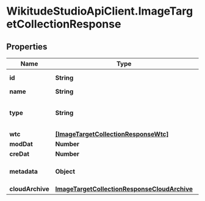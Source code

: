 # WikitudeStudioApiClient.ImageTargetCollectionResponse

## Properties
Name | Type | Description | Notes
------------ | ------------- | ------------- | -------------
**id** | **String** | Unique identifier of the Target Collection. | [optional] 
**name** | **String** | Name of the Target Collection. | [optional] 
**type** | **String** | Type of the Target Collection (\&quot;ImageTargetCollection\&quot; or \&quot;ObjectTargetCollection\&quot;). | [optional] 
**wtc** | [**[ImageTargetCollectionResponseWtc]**](ImageTargetCollectionResponseWtc.md) | A list of generated WTC files. | [optional] 
**modDat** | **Number** | Modification timestamp. | [optional] 
**creDat** | **Number** | Creation timestamp. | [optional] 
**metadata** | **Object** | Arbitrary JSON data that should be stored together with the Target Collection. | [optional] 
**cloudArchive** | [**ImageTargetCollectionResponseCloudArchive**](ImageTargetCollectionResponseCloudArchive.md) |  | [optional] 


